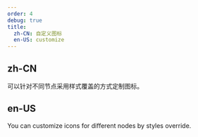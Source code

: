 ```yaml
---
order: 4
debug: true
title:
  zh-CN: 自定义图标
  en-US: customize
---
```


## zh-CN

可以针对不同节点采用样式覆盖的方式定制图标。

## en-US

You can customize icons for different nodes by styles override.
